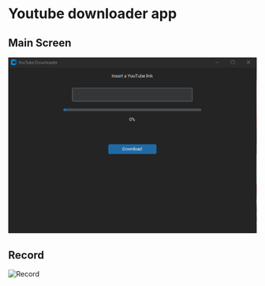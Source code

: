 # Youtube downloader app

## Main Screen
![Main Screen](./preview/screen.png)

## Record
![Record](./preview/preview.gif)
